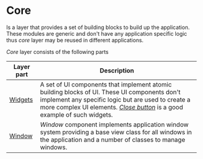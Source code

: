 # Core

Is a layer that provides a set of building blocks to build up the application. These modules are generic and don't have any application specific logic thus *core* layer may be reused in different applications.

*Core* layer consists of the following parts

| Layer part | Description |
|---|---|
| [Widgets](./widgets/widgets.md) | A set of UI components that implement atomic building blocks of UI. These UI components don't implement any specific logic but are used to create a more complex UI elements. *[Close button](./widgets/closeButton/closeButton.md)* is a good example of such widgets. |
| [Window](./window/window.md) | *Window* component implements application window system providing a base view class for all windows in the application and a number of classes to manage windows. |
